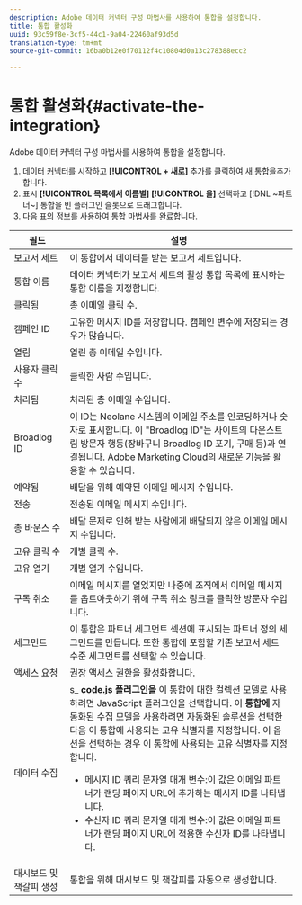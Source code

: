 ```yaml
---
description: Adobe 데이터 커넥터 구성 마법사를 사용하여 통합을 설정합니다.
title: 통합 활성화
uuid: 93c59f8e-3cf5-44c1-9a04-22460af93d5d
translation-type: tm+mt
source-git-commit: 16ba0b12e0f70112f4c10804d0a13c278388ecc2

---
```



# 통합 활성화{#activate-the-integration}

Adobe 데이터 커넥터 구성 마법사를 사용하여 통합을 설정합니다.

1. 데이터 [커넥터를](https://marketing.adobe.com/resources/help/en_US/genesis/c_overview.html) 시작하고 **[!UICONTROL + 새로]** 추가를 클릭하여 [새 통합을](https://marketing.adobe.com/resources/help/en_US/genesis/t_add_integration.html)추가합니다.
1. 표시 **[!UICONTROL 목록에서 이름별]** **[!UICONTROL 을]** 선택하고 [!DNL ~파트너~] 통합을 빈 플러그인 슬롯으로 드래그합니다.
1. 다음 표의 정보를 사용하여 통합 마법사를 완료합니다.

| 필드 | 설명 |
|--- |--- |
| 보고서 세트 | 이 통합에서 데이터를 받는 보고서 세트입니다. |
| 통합 이름 | 데이터 커넥터가 보고서 세트의 활성 통합 목록에 표시하는 통합 이름을 지정합니다. |
| 클릭됨 | 총 이메일 클릭 수. |
| 캠페인 ID | 고유한 메시지 ID를 저장합니다. 캠페인 변수에 저장되는 경우가 많습니다. |
| 열림 | 열린 총 이메일 수입니다. |
| 사용자 클릭 수 | 클릭한 사람 수입니다. |
| 처리됨 | 처리된 총 이메일 수입니다. |
| Broadlog ID | 이 ID는 Neolane 시스템의 이메일 주소를 인코딩하거나 숫자로 표시합니다. 이 "Broadlog ID"는 사이트의 다운스트림 방문자 행동(장바구니 Broadlog ID 포기, 구매 등)과 연결됩니다. Adobe Marketing Cloud의 새로운 기능을 활용할 수 있습니다. |
| 예약됨 | 배달을 위해 예약된 이메일 메시지 수입니다. |
| 전송 | 전송된 이메일 메시지 수입니다. |
| 총 바운스 수 | 배달 문제로 인해 받는 사람에게 배달되지 않은 이메일 메시지 수입니다. |
| 고유 클릭 수 | 개별 클릭 수. |
| 고유 열기 | 개별 열기 수입니다. |
| 구독 취소 | 이메일 메시지를 열었지만 나중에 조직에서 이메일 메시지를 옵트아웃하기 위해 구독 취소 링크를 클릭한 방문자 수입니다. |
| 세그먼트 | 이 통합은 파트너 세그먼트 섹션에 표시되는 파트너 정의 세그먼트를 만듭니다. 또한 통합에 포함할 기존 보고서 세트 수준 세그먼트를 선택할 수 있습니다. |
| 액세스 요청 | 권장 액세스 권한을 활성화합니다. |
| 데이터 수집 | s_ **code.js 플러그인을** 이 통합에 대한 컬렉션 모델로 사용하려면 JavaScript 플러그인을 선택합니다. 이 **통합에** 자동화된 수집 모델을 사용하려면 자동화된 솔루션을 선택한 다음 이 통합에 사용되는 고유 식별자를 지정합니다. 이 옵션을 선택하는 경우 이 통합에 사용되는 고유 식별자를 지정합니다. <ul><li>메시지 ID 쿼리 문자열 매개 변수:이 값은 이메일 파트너가 랜딩 페이지 URL에 추가하는 메시지 ID를 나타냅니다.</li><li>수신자 ID 쿼리 문자열 매개 변수:이 값은 이메일 파트너가 랜딩 페이지 URL에 적용한 수신자 ID를 나타냅니다.</li></ul> |
| 대시보드 및 책갈피 생성 | 통합을 위해 대시보드 및 책갈피를 자동으로 생성합니다. |

